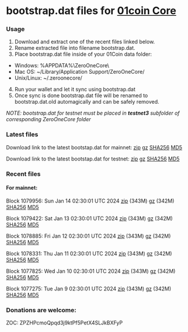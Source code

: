 # bootstrap.dat files for [01coin Core](https://01coin.io)

### Usage

1. Download and extract one of the recent files linked below.
2. Rename extracted file into filename bootstrap.dat.
3. Place bootstrap.dat file inside of your 01Coin data folder:
 - Windows: %APPDATA%\ZeroOneCore\
 - Mac OS: ~/Library/Application Support/ZeroOneCore/
 - Unix/Linux: ~/.zeroonecore/
4. Run your wallet and let it sync using bootstrap.dat
5. Once sync is done bootstrap.dat file will be renamed to bootstrap.dat.old automagically and can be safely removed.

_NOTE: bootstrap.dat for testnet must be placed in **testnet3** subfolder of corresponding ZeroOneCore folder_

### Latest files
Download link to the latest bootstap.dat for mainnet: [zip](https://files.01coin.io/mainnet/bootstrap.dat.zip) [gz](https://files.01coin.io/mainnet/bootstrap.dat.tar.gz) [SHA256](https://files.01coin.io/mainnet/sha256.txt) [MD5](https://files.01coin.io/mainnet/md5.txt)

Download link to the latest bootstap.dat for testnet: [zip](https://files.01coin.io/testnet/bootstrap.dat.zip) [gz](https://files.01coin.io/testnet/bootstrap.dat.tar.gz) [SHA256](https://files.01coin.io/testnet/sha256.txt) [MD5](https://files.01coin.io/testnet/md5.txt)

### Recent files

#### For mainnet:

Block 1079956: Sun Jan 14 02:30:01 UTC 2024 [zip](https://files.01coin.io/mainnet/2024-01-14/bootstrap.dat.zip) (343M) [gz](https://files.01coin.io/mainnet/2024-01-14/bootstrap.dat.tar.gz) (342M) [SHA256](https://files.01coin.io/mainnet/2024-01-14/sha256.txt) [MD5](https://files.01coin.io/mainnet/2024-01-14/md5.txt)

Block 1079422: Sat Jan 13 02:30:01 UTC 2024 [zip](https://files.01coin.io/mainnet/2024-01-13/bootstrap.dat.zip) (343M) [gz](https://files.01coin.io/mainnet/2024-01-13/bootstrap.dat.tar.gz) (342M) [SHA256](https://files.01coin.io/mainnet/2024-01-13/sha256.txt) [MD5](https://files.01coin.io/mainnet/2024-01-13/md5.txt)

Block 1078885: Fri Jan 12 02:30:01 UTC 2024 [zip](https://files.01coin.io/mainnet/2024-01-12/bootstrap.dat.zip) (343M) [gz](https://files.01coin.io/mainnet/2024-01-12/bootstrap.dat.tar.gz) (342M) [SHA256](https://files.01coin.io/mainnet/2024-01-12/sha256.txt) [MD5](https://files.01coin.io/mainnet/2024-01-12/md5.txt)

Block 1078331: Thu Jan 11 02:30:01 UTC 2024 [zip](https://files.01coin.io/mainnet/2024-01-11/bootstrap.dat.zip) (343M) [gz](https://files.01coin.io/mainnet/2024-01-11/bootstrap.dat.tar.gz) (342M) [SHA256](https://files.01coin.io/mainnet/2024-01-11/sha256.txt) [MD5](https://files.01coin.io/mainnet/2024-01-11/md5.txt)

Block 1077825: Wed Jan 10 02:30:01 UTC 2024 [zip](https://files.01coin.io/mainnet/2024-01-10/bootstrap.dat.zip) (343M) [gz](https://files.01coin.io/mainnet/2024-01-10/bootstrap.dat.tar.gz) (342M) [SHA256](https://files.01coin.io/mainnet/2024-01-10/sha256.txt) [MD5](https://files.01coin.io/mainnet/2024-01-10/md5.txt)

Block 1077275: Tue Jan  9 02:30:01 UTC 2024 [zip](https://files.01coin.io/mainnet/2024-01-09/bootstrap.dat.zip) (343M) [gz](https://files.01coin.io/mainnet/2024-01-09/bootstrap.dat.tar.gz) (342M) [SHA256](https://files.01coin.io/mainnet/2024-01-09/sha256.txt) [MD5](https://files.01coin.io/mainnet/2024-01-09/md5.txt)


### Donations are welcome:

ZOC: ZPZHPcmoQpqd3j9ktPf5PetX4SLJkBXFyP
